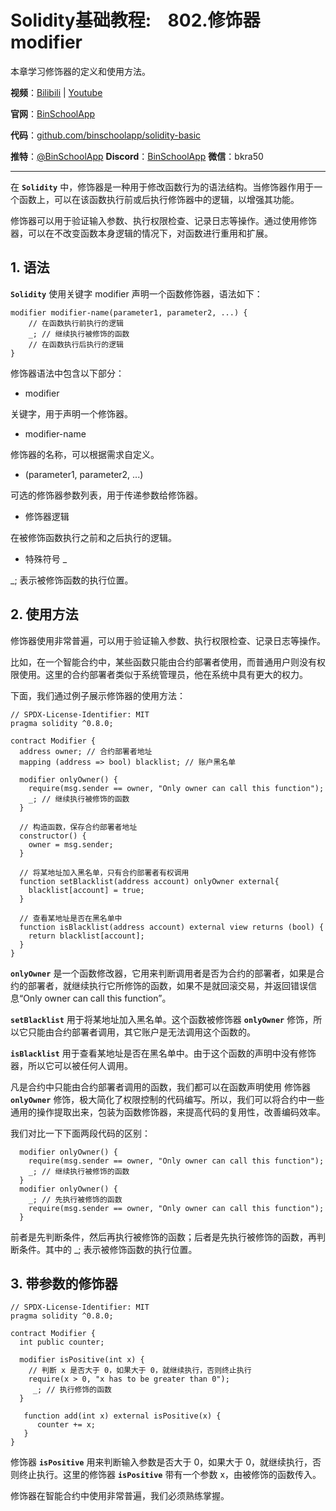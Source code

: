 # Solidity基础教程:&nbsp;&nbsp;&nbsp;&nbsp;802.修饰器 modifier

本章学习修饰器的定义和使用方法。

**视频**：[Bilibili](https://#)  |  [Youtube](https://#)

**官网**：[BinSchoolApp](https://binschool.app)

**代码**：[github.com/binschoolapp/solidity-basic](https://github.com/binschoolapp/solidity-basic)

**推特**：[@BinSchoolApp](https://twitter.com/BinSchoolApp)    **Discord**：[BinSchoolApp](https://discord.gg/PB2YEvggWq)   **微信**：bkra50 

-----
在 **`Solidity`** 中，修饰器是一种用于修改函数行为的语法结构。当修饰器作用于一个函数上，可以在该函数执行前或后执行修饰器中的逻辑，以增强其功能。

修饰器可以用于验证输入参数、执行权限检查、记录日志等操作。通过使用修饰器，可以在不改变函数本身逻辑的情况下，对函数进行重用和扩展。

## 1. 语法

**`Solidity`** 使用关键字 modifier 声明一个函数修饰器，语法如下：

```solidity
modifier modifier-name(parameter1, parameter2, ...) {
    // 在函数执行前执行的逻辑
    _; // 继续执行被修饰的函数
    // 在函数执行后执行的逻辑
}
```

修饰器语法中包含以下部分：

- modifier

关键字，用于声明一个修饰器。

- modifier-name

修饰器的名称，可以根据需求自定义。

- (parameter1, parameter2, ...)

可选的修饰器参数列表，用于传递参数给修饰器。

- 修饰器逻辑

在被修饰函数执行之前和之后执行的逻辑。

- 特殊符号 _

_; 表示被修饰函数的执行位置。

## 2. 使用方法

修饰器使用非常普遍，可以用于验证输入参数、执行权限检查、记录日志等操作。

比如，在一个智能合约中，某些函数只能由合约部署者使用，而普通用户则没有权限使用。这里的合约部署者类似于系统管理员，他在系统中具有更大的权力。

下面，我们通过例子展示修饰器的使用方法：

```solidity
// SPDX-License-Identifier: MIT
pragma solidity ^0.8.0;

contract Modifier {
  address owner; // 合约部署者地址
  mapping (address => bool) blacklist; // 账户黑名单

  modifier onlyOwner() {
    require(msg.sender == owner, "Only owner can call this function");
    _; // 继续执行被修饰的函数
  }

  // 构造函数，保存合约部署者地址
  constructor() {
    owner = msg.sender;
  }

  // 将某地址加入黑名单，只有合约部署者有权调用
  function setBlacklist(address account) onlyOwner external{
    blacklist[account] = true;
  }

  // 查看某地址是否在黑名单中
  function isBlacklist(address account) external view returns (bool) {
    return blacklist[account];
  }
}
```

**`onlyOwner`** 是一个函数修改器，它用来判断调用者是否为合约的部署者，如果是合约的部署者，就继续执行它所修饰的函数，如果不是就回滚交易，并返回错误信息“Only owner can call this function”。

**`setBlacklist`** 用于将某地址加入黑名单。这个函数被修饰器 **`onlyOwner`** 修饰，所以它只能由合约部署者调用，其它账户是无法调用这个函数的。

**`isBlacklist`** 用于查看某地址是否在黑名单中。由于这个函数的声明中没有修饰器，所以它可以被任何人调用。

凡是合约中只能由合约部署者调用的函数，我们都可以在函数声明使用 修饰器 **`onlyOwner`** 修饰，极大简化了权限控制的代码编写。所以，我们可以将合约中一些通用的操作提取出来，包装为函数修饰器，来提高代码的复用性，改善编码效率。

我们对比一下下面两段代码的区别：

```solidity
  modifier onlyOwner() {
    require(msg.sender == owner, "Only owner can call this function");
    _; // 继续执行被修饰的函数
  }
  modifier onlyOwner() {
    _; // 先执行被修饰的函数
    require(msg.sender == owner, "Only owner can call this function");
  }
```

前者是先判断条件，然后再执行被修饰的函数；后者是先执行被修饰的函数，再判断条件。其中的 _; 表示被修饰函数的执行位置。

## 3. 带参数的修饰器

```solidity
// SPDX-License-Identifier: MIT
pragma solidity ^0.8.0;

contract Modifier {
  int public counter; 

  modifier isPositive(int x) {
    // 判断 x 是否大于 0，如果大于 0，就继续执行，否则终止执行
    require(x > 0, "x has to be greater than 0"); 
     _; // 执行修饰的函数
  }

   function add(int x) external isPositive(x) {
      counter += x; 
   }
}
```

修饰器 **`isPositive`** 用来判断输入参数是否大于 0，如果大于 0，就继续执行，否则终止执行。这里的修饰器 **`isPositive`** 带有一个参数 x，由被修饰的函数传入。

修饰器在智能合约中使用非常普遍，我们必须熟练掌握。

